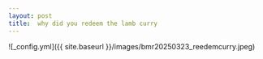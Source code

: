 ```yaml
---
layout: post
title:  why did you redeem the lamb curry
---
```


![_config.yml]({{ site.baseurl }}/images/bmr20250323_reedemcurry.jpeg)
